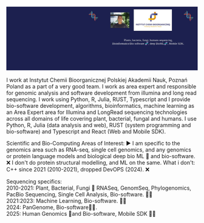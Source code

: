 ![](https://github.com/codebiogenomics/codebiogenomics/blob/main/codebiogenomics.jpg)

I work at Instytut Chemii  Bioorganicznej Polskiej Akademii Nauk, Poznań Poland as a part of a very good team. I work as area expert and responsible for genomic analysis and software development from illumina and long read sequencing. I work using Python, R, Julia, RUST, Typescript and I provide  bio-software development, algorithms, bioinformatics, machine learning  as an Area Expert area for Illumina and LongRead sequencing technologies  across all domains of life covering plant, bacterial, fungal and humans. I use Python, R, Julia (data  analysis and web), RUST (system programming and bio-software) and Typescript and React (Web and Mobile SDK). 

Scientific and Bio-Computing Areas of Interest: ▶️ I am specific to the genomics area such as RNA-seq, single cell genomics, and any genomics or protein language models and biological deep bio ML 🧬 and bio-software. ❌ I don't do protein structural modelling, and ML on the same. What i don't: C++ since 2021 (2010-2021), dropped DevOPS (2024). ❌

Sequencing specifics: \
2010-2021: Plant, Bacterial, Fungi 🧬 RNASeq, GenomSeq, Phylogenomics, PacBio Sequencing, Single Cell Analysis, Bio-software. 👨‍💻 \
2021:2023: Machine Learning, Bio-software. 👨‍💻 \
2024: PanGenome, Bio-software👨‍💻. \
2025: Human Genomics 🧬and Bio-software, Mobile SDK 👨‍💻
